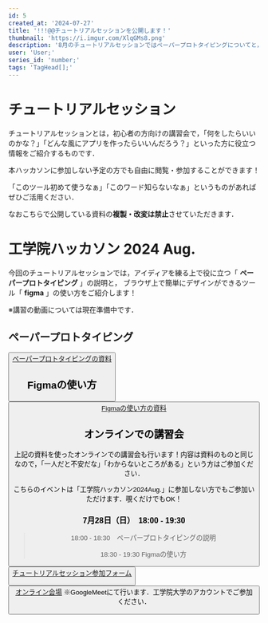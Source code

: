 ```yaml
---
id: 5
created_at: '2024-07-27'
title: '!!!@@チュートリアルセッションを公開します！'
thumbnail: 'https://i.imgur.com/XlqGMs8.png'
description: '8月のチュートリアルセッションではペーパープロトタイピングについてと，Figmaの使い方を紹介します！こちらの資料と解説動画を公開します．'
user: 'User;'
series_id: 'number;'
tags: 'TagHead[];'
---
```

# チュートリアルセッション

チュートリアルセッションとは，初心者の方向けの講習会で，「何をしたらいいのかな？」「どんな風にアプリを作ったらいいんだろう？」といった方に役立つ情報をご紹介するものです．

本ハッカソンに参加しない予定の方でも自由に閲覧・参加することができます！

「このツール初めて使うなぁ」「このワード知らないなぁ」というものがあればぜひご活用ください．

なおこちらで公開している資料の**複製・改変は禁止**させていただきます．

# 工学院ハッカソン 2024 Aug.

今回のチュートリアルセッションでは，アイディアを練る上で役に立つ「 **ペーパープロトタイピング** 」の説明と， ブラウザ上で簡単にデザインができるツール「 **figma** 」の使い方をご紹介します！

※講習の動画については現在準備中です．

## ペーパープロトタイピング

[<button>ペーパープロトタイピングの資料](https://drive.google.com/file/d/1mv3IxE1ugNRBRuFVxaRhXXq_hcMud-Bw/view?usp=sharing)

## Figmaの使い方

[<button>Figmaの使い方の資料](https://drive.google.com/file/d/1GPZ2NMw3t_WBDM_-iJajJyf-komKj0F1/view?usp=sharing)

## オンラインでの講習会

上記の資料を使ったオンラインでの講習会も行います！内容は資料のものと同じなので，「一人だと不安だな」「わからないところがある」という方はご参加ください．

こちらのイベントは「工学院ハッカソン2024Aug.」に参加しない方でもご参加いただけます．覗くだけでもOK！

### 7月28日（日）　18:00 - 19:30

> 18:00 - 18:30　ペーパープロトタイピングの説明
>
> 18:30 - 19:30 Figmaの使い方

[<button>チュートリアルセッション参加フォーム](https://forms.gle/Ue4LReVdR7Zqa68TA)

[<button>オンライン会場](https://meet.google.com/xvo-srrk-hqy)
※GoogleMeetにて行います．工学院大学のアカウントでご参加ください．

